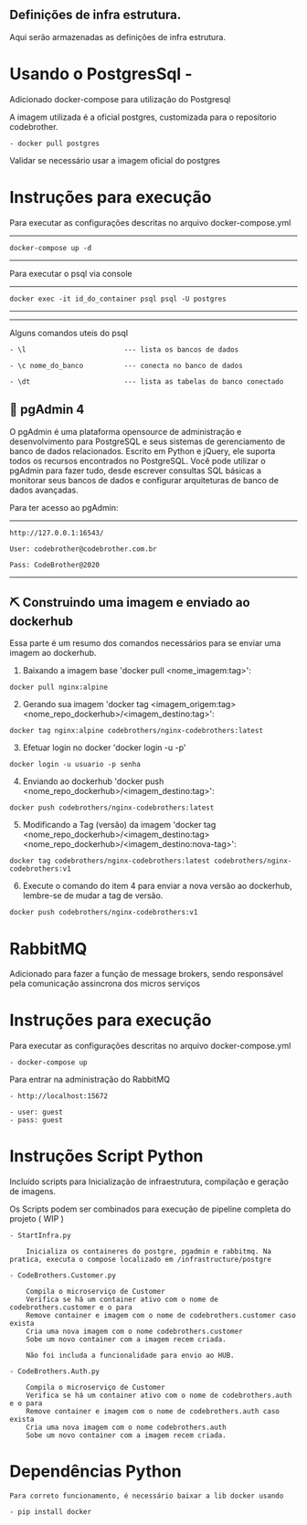 ## Definições de infra estrutura.

Aqui serão armazenadas as definições de infra estrutura.

# Usando o PostgresSql -

Adicionado docker-compose para utilização do Postgresql

A imagem utilizada é a oficial postgres, customizada para o repositorio codebrother.

    - docker pull postgres

Validar se necessário usar a imagem oficial do postgres


# Instruções para execução

Para executar as configurações descritas no arquivo docker-compose.yml

--- 

    docker-compose up -d

---

Para executar o psql via console

---

    docker exec -it id_do_container psql psql -U postgres

---
---

Alguns comandos uteis do psql

    - \l                        --- lista os bancos de dados

    - \c nome_do_banco          --- conecta no banco de dados

    - \dt                       --- lista as tabelas do banco conectado

## 🎈 pgAdmin 4

O pgAdmin é uma plataforma opensource de administração e desenvolvimento para PostgreSQL e seus sistemas de gerenciamento de banco de dados relacionados. Escrito em Python e jQuery, ele suporta todos os recursos encontrados no PostgreSQL. Você pode utilizar o pgAdmin para fazer tudo, desde escrever consultas SQL básicas a monitorar seus bancos de dados e configurar arquiteturas de banco de dados avançadas.

Para ter acesso ao pgAdmin:

---

    http://127.0.0.1:16543/

    User: codebrother@codebrother.com.br

    Pass: CodeBrother@2020

---

## ⛏️ Construindo uma imagem e enviado ao dockerhub

Essa parte é um resumo dos comandos necessários para se enviar uma imagem ao dockerhub.

1. Baixando a imagem base 'docker pull <nome_imagem:tag>':

```
docker pull nginx:alpine
```

2. Gerando sua imagem 'docker tag <imagem_origem:tag> <nome_repo_dockerhub>/<imagem_destino:tag>':

```
docker tag nginx:alpine codebrothers/nginx-codebrothers:latest
```

3. Efetuar login no docker 'docker login -u<usuario> -p<senha>'

```
docker login -u usuario -p senha
```

4. Enviando ao dockerhub 'docker push <nome_repo_dockerhub>/<imagem_destino:tag>':

```
docker push codebrothers/nginx-codebrothers:latest
```

5. Modificando a Tag (versão) da imagem 'docker tag <nome_repo_dockerhub>/<imagem_destino:tag> <nome_repo_dockerhub>/<imagem_destino:nova-tag>':

```
docker tag codebrothers/nginx-codebrothers:latest codebrothers/nginx-codebrothers:v1
```

6. Execute o comando do item 4 para enviar a nova versão ao dockerhub, lembre-se de mudar a tag de versão.

```
docker push codebrothers/nginx-codebrothers:v1
```


# RabbitMQ
Adicionado para fazer a função de message brokers, sendo responsável pela comunicação assincrona dos micros serviços


# Instruções para execução

Para executar as configurações descritas no arquivo docker-compose.yml

    - docker-compose up

Para entrar na administração do RabbitMQ

    - http://localhost:15672

    - user: guest
    - pass: guest


# Instruções Script Python

Incluído scripts para Inicialização de infraestrutura, compilação e geração de imagens.

Os Scripts podem ser combinados para execução de pipeline completa do projeto ( WIP )

    - StartInfra.py
    
        Inicializa os containeres do postgre, pgadmin e rabbitmq. Na pratica, executa o compose localizado em /infrastructure/postgre

    - CodeBrothers.Customer.py
    
        Compila o microserviço de Customer
        Verifica se há um container ativo com o nome de codebrothers.customer e o para
        Remove container e imagem com o nome de codebrothers.customer caso exista
        Cria uma nova imagem com o nome codebrothers.customer
        Sobe um novo container com a imagem recem criada.
        
        Não foi includa a funcionalidade para envio ao HUB.

    - CodeBrothers.Auth.py

        Compila o microserviço de Customer
        Verifica se há um container ativo com o nome de codebrothers.auth e o para
        Remove container e imagem com o nome de codebrothers.auth caso exista
        Cria uma nova imagem com o nome codebrothers.auth
        Sobe um novo container com a imagem recem criada.

# Dependências Python

    Para correto funcionamento, é necessário baixar a lib docker usando

    - pip install docker